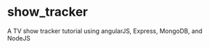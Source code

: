 show_tracker
============

A TV show tracker tutorial using angularJS, Express, MongoDB, and NodeJS
